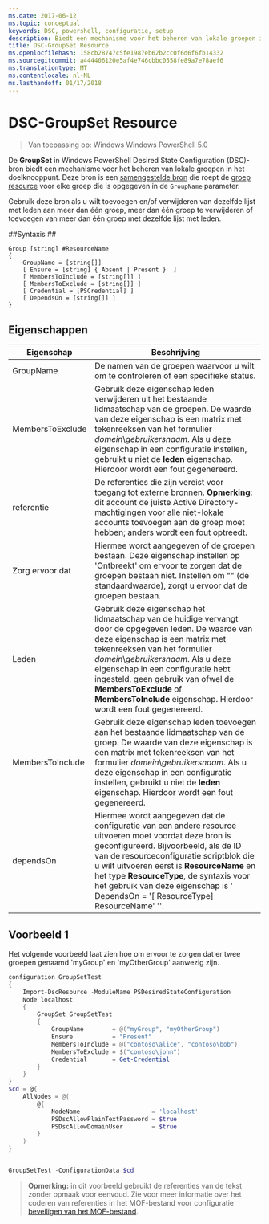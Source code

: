 ```yaml
---
ms.date: 2017-06-12
ms.topic: conceptual
keywords: DSC, powershell, configuratie, setup
description: Biedt een mechanisme voor het beheren van lokale groepen in het doelknooppunt.
title: DSC-GroupSet Resource
ms.openlocfilehash: 158cb28747c5fe1987eb62b2cc0f6d6f6fb14332
ms.sourcegitcommit: a444406120e5af4e746cbbc0558fe89a7e78aef6
ms.translationtype: MT
ms.contentlocale: nl-NL
ms.lasthandoff: 01/17/2018
---
```

# <a name="dsc-groupset-resource"></a>DSC-GroupSet Resource

> Van toepassing op: Windows Windows PowerShell 5.0

De **GroupSet** in Windows PowerShell Desired State Configuration (DSC)-bron biedt een mechanisme voor het beheren van lokale groepen in het doelknooppunt. Deze bron is een [samengestelde bron](authoringResourceComposite.md) die roept de [groep resource](groupResource.md) voor elke groep die is opgegeven in de `GroupName` parameter.

Gebruik deze bron als u wilt toevoegen en/of verwijderen van dezelfde lijst met leden aan meer dan één groep, meer dan één groep te verwijderen of toevoegen van meer dan één groep met dezelfde lijst met leden.

##<a name="syntax"></a>Syntaxis ##
```
Group [string] #ResourceName
{
    GroupName = [string[]]
    [ Ensure = [string] { Absent | Present }  ]
    [ MembersToInclude = [string[]] ]
    [ MembersToExclude = [string[]] ]
    [ Credential = [PSCredential] ]
    [ DependsOn = [string[]] ]
}
```

## <a name="properties"></a>Eigenschappen

|  Eigenschap  |  Beschrijving   | 
|---|---| 
| GroupName| De namen van de groepen waarvoor u wilt om te controleren of een specifieke status.| 
| MembersToExclude| Gebruik deze eigenschap leden verwijderen uit het bestaande lidmaatschap van de groepen. De waarde van deze eigenschap is een matrix met tekenreeksen van het formulier *domein*\\*gebruikersnaam*. Als u deze eigenschap in een configuratie instellen, gebruikt u niet de **leden** eigenschap. Hierdoor wordt een fout gegenereerd.| 
| referentie| De referenties die zijn vereist voor toegang tot externe bronnen. **Opmerking**: dit account de juiste Active Directory-machtigingen voor alle niet-lokale accounts toevoegen aan de groep moet hebben; anders wordt een fout optreedt.
| Zorg ervoor dat| Hiermee wordt aangegeven of de groepen bestaan. Deze eigenschap instellen op 'Ontbreekt' om ervoor te zorgen dat de groepen bestaan niet. Instellen om "" (de standaardwaarde), zorgt u ervoor dat de groepen bestaan.| 
| Leden| Gebruik deze eigenschap het lidmaatschap van de huidige vervangt door de opgegeven leden. De waarde van deze eigenschap is een matrix met tekenreeksen van het formulier *domein*\\*gebruikersnaam*. Als u deze eigenschap in een configuratie hebt ingesteld, geen gebruik van ofwel de **MembersToExclude** of **MembersToInclude** eigenschap. Hierdoor wordt een fout gegenereerd.| 
| MembersToInclude| Gebruik deze eigenschap leden toevoegen aan het bestaande lidmaatschap van de groep. De waarde van deze eigenschap is een matrix met tekenreeksen van het formulier *domein*\\*gebruikersnaam*. Als u deze eigenschap in een configuratie instellen, gebruikt u niet de **leden** eigenschap. Hierdoor wordt een fout gegenereerd.| 
| dependsOn | Hiermee wordt aangegeven dat de configuratie van een andere resource uitvoeren moet voordat deze bron is geconfigureerd. Bijvoorbeeld, als de ID van de resourceconfiguratie scriptblok die u wilt uitvoeren eerst is __ResourceName__ en het type __ResourceType__, de syntaxis voor het gebruik van deze eigenschap is ' DependsOn = '[ ResourceType] ResourceName' ''.| 

## <a name="example-1"></a>Voorbeeld 1

Het volgende voorbeeld laat zien hoe om ervoor te zorgen dat er twee groepen genaamd 'myGroup' en 'myOtherGroup' aanwezig zijn. 

```powershell
configuration GroupSetTest
{
    Import-DscResource -ModuleName PSDesiredStateConfiguration
    Node localhost
    {
        GroupSet GroupSetTest
        {
            GroupName        = @("myGroup", "myOtherGroup")
            Ensure           = "Present"
            MembersToInclude = @("contoso\alice", "contoso\bob")
            MembersToExclude = $("contoso\john")
            Credential       = Get-Credential
        }
    }
}
$cd = @{
    AllNodes = @(
        @{
            NodeName                    = 'localhost'
            PSDscAllowPlainTextPassword = $true
            PSDscAllowDomainUser        = $true
        }
    )
}


GroupSetTest -ConfigurationData $cd
```

>**Opmerking:** in dit voorbeeld gebruikt de referenties van de tekst zonder opmaak voor eenvoud. Zie voor meer informatie over het coderen van referenties in het MOF-bestand voor configuratie [beveiligen van het MOF-bestand](secureMOF.md).


